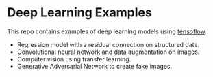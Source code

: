 # Deep Learning Examples
This repo contains examples of deep learning models using [tensoflow](https://www.tensorflow.org/).
* Regression model with a residual connection on structured data.
* Convolutional neural network and data augmentation on images.
* Computer vision using transfer learning.
* Generative Adversarial Network to create fake images.